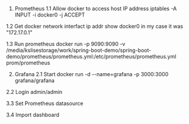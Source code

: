 1. Prometheus
1.1 Allow docker to access host IP address
iptables -A INPUT -i docker0 -j ACCEPT

1.2 Get docker network interfact
ip addr show docker0
in my case it was "172.17.0.1"

1.3 Run prometheus
docker run -p 9090:9090 -v /media/kslisestorage/work/spring-boot-demo/spring-boot-demo/prometheus/prometheus.yml:/etc/prometheus/prometheus.yml prom/prometheus

2. Grafana
2.1 Start
docker run -d --name=grafana -p 3000:3000 grafana/grafana

2.2 Login
admin/admin

3.3 Set Prometheus datasource

3.4 Import dashboard

